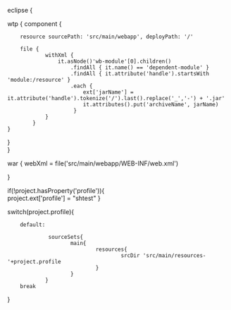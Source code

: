 eclipse {


  wtp {
    component {
        
        resource sourcePath: 'src/main/webapp', deployPath: '/'                                                       
                    
        file {          
                withXml {
                    it.asNode()'wb-module'[0].children()                                                              
                        .findAll { it.name() == 'dependent-module' }
                        .findAll { it.attribute('handle').startsWith 'module:/resource' }                             
                        .each {
                            ext['jarName'] = it.attribute('handle').tokenize('/').last().replace('_','-') + '.jar'    
                            it.attributes().put('archiveName', jarName)                                               
                         }                                                                                            
                }                                                                                                     
            }                                                                                                         
    } 
  }   
}                                                                                                                     
      
      
                                                                                                                      
war { 
    webXml = file('src/main/webapp/WEB-INF/web.xml') 
      
}                                                                                                                     
      
      
if(!project.hasProperty('profile')){                                                                                  
        project.ext['profile'] = "shtest"
}     
                                                                                                                      
switch(project.profile){
      
        default:
     
                 sourceSets{                                                                                          
                        main{
                                resources{
                                        srcDir 'src/main/resources-'+project.profile                                  
                                }                                                                                     
                        }                                                                                             
                }                                                                                                     
        break                                                                                                         
                                                                                                                      

}   
